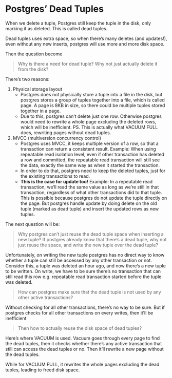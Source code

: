 # Postgres’ Dead Tuples

When we delete a tuple, Postgres still keep the tuple in the disk, only marking it as deleted. This is called dead tuples.

Dead tuples uses extra space, so when there’s many deletes (and updates!), even without any new inserts, postgres will use more and more disk space. 

Then the question become

> Why is there a need for dead tuple? Why not just actually delete it from the disk?
> 

There’s two reasons:

1. Physical storage layout
    - Postgres does not physically store a tuple into a file in the disk, but postgres stores a group of tuples together into a file, which is called page.
    A page is 8KB in size, so there could be multiple tuples stored together in a page.
    - Due to this, postgres can’t delete just one row. Otherwise postgres would need to rewrite a whole page excluding the deleted rows, which will be inefficient.
    PS. This is actually what VACUUM FULL does, rewriting pages without dead tuples.
2. MVCC (multiversion concurrency control)
    - Postgres uses MVCC, it keeps multiple version of a row, so that a transaction can return a consistent result.
    Example: When using repeatable read isolation level, even if other transaction has deleted a row and committed, the repeatable read transaction will still see the data, exactly the same way as when it started the transaction.
    - In order to do that, postgres need to keep the deleted tuples, just for the existing transactions to read.
    - **This is the case for update too!**
    Example: In a repeatable read transaction, we’ll read the same value as long as we’re still in that transaction, regardless of what other transactions did to that tuple.
    This is possible because postgres do not update the tuple directly on the page. But postgres handle update by doing delete on the old tuple (marked as dead tuple) and insert the updated rows as new tuples.

The next question will be:

> Why postgres can’t just reuse the dead tuple space when inserting a new tuple?
If postgres already know that there’s a dead tuple, why not just reuse the space, and write the new tuple over the dead tuple?
> 

Unfortunately, on writing the new tuple postgres has no direct way to know whether a tuple can still be accessed by any other transaction or not.
Consider this, a tuple was deleted an hour ago, and now there’s a new tuple to be written. On write, we have to be sure there’s no transaction that can still read this row e.g. repeatable read transaction started before the tuple was deleted.

> How can postgres make sure that the dead tuple is not used by any other active transactions?
> 

Without checking for all other transactions, there’s no way to be sure.
But if postgres checks for all other transactions on every writes, then it’ll be inefficient

> Then how to actually reuse the disk space of dead tuples?
> 

Here’s where VACUUM is used. Vacuum goes through every page to find the dead tuples, then it checks whether there’s any active transaction that still can access the dead tuples or no. Then it’ll rewrite a new page without the dead tuples.

While for VACUUM FULL, it rewrites the whole pages excluding the dead tuples, leading to freed disk space.